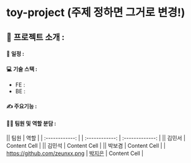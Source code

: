 # toy-project (주제 정하면 그거로 변경!)

## 📌 프로젝트 소개 : 

#### 📅 일정 : 

#### 💻 기술 스택 :
* FE :
* BE :

#### ✍️ 주요기능 : 

#### 👩‍💻  팀원 및 역할 분담 :
|| 팀원 | 역할 |
| :------------: | | :------------: | :-------------: |
|| 김민서 | Content Cell  |
|| 김민석 | Content Cell  |
|| 박보겸 | Content Cell  |
| https://github.com/zeunxx.png | [박지은](https://github.com/zeunxx) | Content Cell  |

